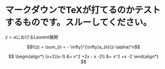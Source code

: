 # マークダウンでTeXが打てるのかテストするものです。スルーしてください。
$z=\alpha$におけるLaurent展開

$$f(z) = \sum_{n = - \infty}^{\infty}a_{n}(z-\alpha)^n$$

$$
\begin{align*}
(x+2)(x-1) &= x^2 +2x - x -2\\
           &= x^2 +x -2
\end{align*}
$$

